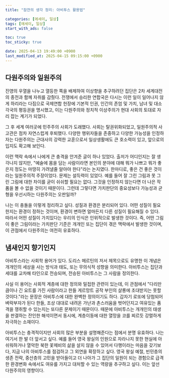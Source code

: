 ```yaml
---
title: "잠깐의 생각 정리: 아비투스 활용법"

categories: [에세이, 일상]
tags: [에세이, 일상]
start_with_ads: false

toc: true
toc_sticky: true

date: 2025-04-13 19:49:00 +0900
last_modified_at: 2025-04-15 09:15:00 +0900
---
```


## **다원주의와 일원주의**

진영의 우열을 나누고 열등한 쪽을 배제하여 이상향을 추구하려던 집단은 2차 세계대전의 종전과 함께 자취를 감췄다. 전쟁에서 승리한 연합국은 다시는 이런 일이 일어나지 않게 하리라는 다짐으로 국제연합 헌장에 기본적 인권, 인간의 존엄 및 가치, 남녀 및 대소 각국의 평등권을 명시했고, 이는 다원주의와 정치적 이상주의가 현대 사회의 토대로 자리 잡는 계기가 되었다.

그 후 세계 여러곳에 민주주의 사회가 도래했다. 사회는 탈권위화되었고, 일원주의적 사고관은 점차 자연스럽게 후퇴했다. 다양한 행위자들을 존중하고 다양한 가능성을 인정하자는 다원주의는 근대사의 강력한 교훈으로서 일상생활에도 큰 호소력이 있고, 앞으로의 입지도 확고해 보인다.

이런 맥락 속에서 나에게 큰 충격을 안겨준 글이 하나 있었다. 출저가 어디인지는 잘 생각나지 않지만, "예술에 몸을 담는 사람이라면 본인의 분야에 대해 뭐가 나쁘고 뭐가 좋은지 정도는 마땅히 가려낼줄 알아야 한다"라는 논지였다. 한마디로, 좋은 건 좋은 것이라는 일원주의적 주장이었다. 문제는 설득력이 있었다. 예를 들어 잘 그린 그림과 못 그린 그림에 대한 차이를 굳이 쉬쉬할 필요는 없다. 그것을 인정하지 않는다면 더 나은 작품을 볼 수 없을 것이기 때문이다. 그런데 그렇다면 가치판단의 중요성보다 가능성과 균형을 우선시하는 다원주의는 오판일까?

나는 이 충돌을 이렇게 정리하고 싶다. 성질과 환경은 분리되어 있다. 어떤 성질이 필요한지는 환경이 정하는 것이며, 환경이 변하면 얼마든지 다른 성질이 필요해질 수 있다. 따라서 어떤 성질이 가치있다는 우리의 인식은 인위적으로 발생한 것이다. 즉, 어떤 그림이 좋은 그림이라는 가치판단 기준은 개개인 또는 집단이 겪은 맥락에서 발생한 것이며, 이 관점에서 다원주의는 여전히 유효하다.

## **냄새인지 향기인지**

아비투스라는 사회학 용어가 있다. 도리스 메르틴의 저서 제목으로도 유명한 이 개념은 개개인의 세상을 사는 방식과 태도, 또는 무의식적 성향을 의미한다. 아비투스는 집단과 세대를 교차해 타인으로 전승되며, 전승된 아비투스는 그 사람을 정의한다.

사실 이 용어는 사회적 계층에 대한 정의와 밀접한 관련이 있는데, 이 관점에서 "다리만큼이나 긴 요트를 가진 사람이라고 한들 게르망트 공작 부인의 살롱에 초대받지는 못할 것이다."라는 문장은 아비투스에 대한 완벽한 정의이기도 하다. 갑자기 로또에 당첨되어 벼락부자가 된다 한들, 조상 대대로 내려온 가난과 촌스러움을 벗어던지고 여유있는 품격을 쟁취할 수 있는지는 또다른 문제이기 때문이다. 때문에 아비투스는 개개인의 태생을 판결하는 잔인한 해석이면서 동시에, 계층이동에 대한 열망을 코를 찌르듯 강렬하게 자극하는 소재이다.

아비투스는 충격적이지만 사회의 많은 부분을 설명해준다는 점에서 분명 유효하다. 나는 여기서 한 발 더 앞서고 싶다. 예를 들어 영국 왕실의 인원으로 자라나지 못한 현실에 아쉬워하거나 열악한 북한 꽃제비의 삶을 살지 않을 수 있어서 다행이라는 마음을 갖기보다, 지금 나의 아비투스를 점검하고 그 외연을 확장하고 싶다. 영국 왕실 예절, 빈민층의 생존 전략, 중산층의 고민을 받아들이고 더 나아가 그 집단의 일원이 되는 경험으로 급격한 환경변화 속에서도 여유를 가지고 대처할 수 있는 역량을 추구하고 싶다. 이는 앞선 다원주의의 영향이다.
